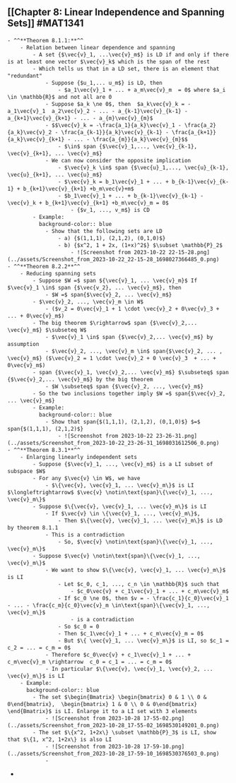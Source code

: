## [[Chapter 8: Linear Independence and Spanning Sets]] #MAT1341
	- ^^**Theorem 8.1.1:**^^
		- Relation between linear dependence and spanning
			- A set {$\vec{v}_1, ...\vec{v}_m$} is LD if and only if there is at least one vector $\vec{v}_k$ which is the span of the rest
			- Which tells us that in a LD set, there is an element that "redundant"
				- Suppose {$u_1,... u_m$} is LD, then
					- $a_1\vec{v}_1 + ... + a_m\vec{v}_m  = 0$ where $a_i \in \mathbb{R}$ and not all are 0
				- Suppose $a_k \ne 0$, then  $a_k\vec{v}_k = - a_1\vec{v}_1  a_2\vec{v}_2 - ... - a_{k-1}\vec{v}_{k-1} - a_{k+1}\vec{v}_{k+1} - ... - a_{m}\vec{v}_{m}$
				- $$\vec{v}_k = -\frac{a_1}{a_k}\vec{v}_1 - \frac{a_2}{a_k}\vec{v}_2 - \frac{a_{k-1}}{a_k}\vec{v}_{k-1} - \frac{a_{k+1}}{a_k}\vec{v}_{k+1} - ... - \frac{a_{m}}{a_k}\vec{v}_{m}$$
					- $\in$ span {$\vec{v}_1,..., \vec{v}_{k-1}, \vec{v}_{k+1}, ... \vec{v}_m$}
				- We can now consider the opposite implication
					- $\vec{v}_k \in$ span {$\vec{u}_1,..., \vec{u}_{k-1}, \vec{u}_{k+1}, ... \vec{u}_m$}
					- $\vec{v}_k = b_1\vec{v}_1 + ... + b_{k-1}\vec{v}_{k-1} + b_{k+1}\vec{v}_{k+1} +b_m\vec{v}+m$
					- $b_1\vec{v}_1 + ... + b_{k-1}\vec{v}_{k-1} - \vec{v}_k + b_{k+1}\vec{v}_{k+1} +b_m\vec{v}_m = 0$
						- {$v_1, ..., v_m$} is CD
			- Example:
			  background-color:: blue
				- Show that the following sets are LD
					- a) {$(1,1,1), (2,1,2), (0,1,0)$}
					- b) {$x^2, 1 + 2x, (1+x)^2$} $\subset \mathbb{P}_2$
						- ![Screenshot from 2023-10-22 22-15-28.png](../assets/Screenshot_from_2023-10-22_22-15-28_1698027366485_0.png)
	- ^^**Theorem 8.2.2**^^
		- Reducing spanning sets
			- Suppose $W =$ span ${\vec{v}_1, ... \vec{v}_m}$ If $\vec{v}_1 \in$ span {$\vec{v_2}, ... \vec{v}_m$}, then
				- $W =$ span{$\vec{v}_2, ... \vec{v}_m$}
			- $\vec{v}_2, ..., \vec{v}_m \in W$
				- ($v_2 = 0\vec{v}_1 + 1 \cdot \vec{v}_2 + 0\vec{v}_3 + ... + 0\vec{v}_m$)
			- The big theorem $\rightarrow$ span {$\vec{v}_2,... \vec{v}_m$} $\subseteq W$
				- $\vec{v}_1 \in$ span {$\vec{v}_2,... \vec{v}_m$} by assumption
				- $\vec{v}_2, ..., \vec{v}_m \in$ span{$\vec{v}_2, ... , \vec{v}_m$} ($\vec{v}_2 = 1 \cdot \vec{v}_2 + 0 \vec{v}_3  + ... + 0\vec{v}_m$)
			- span {$\vec{v}_1, \vec{v}_2,... \vec{v}_m$} $\subseteq$ span {$\vec{v}_2,... \vec{v}_m$} by the big theorem
				- $W \subseteq$ span {$\vec{v}_2, ..., \vec{v}_m$}
			- So the two inclusions together imply $W =$ span{$\vec{v}_2, ... \vec{v}_m$}
			- Example:
			  background-color:: blue
				- Show that span{$(1,1,1), (2,1,2), (0,1,0)$} $=$ span{$(1,1,1), (2,1,2)$}
					- ![Screenshot from 2023-10-22 23-26-31.png](../assets/Screenshot_from_2023-10-22_23-26-31_1698031612506_0.png)
	- ^^**Theorem 8.3.1**^^
		- Enlarging linearly independent sets
			- Suppose {$\vec{v}_1, ..., \vec{v}_m$} is a LI subset of subspace $W$
			- For any $\vec{v} \in W$, we have
				- $\{\vec{v}, \vec{v}_1, ... \vec{v}_m\}$ is LI $\longleftrightarrow$ $\vec{v} \notin\text{span}\{\vec{v}_1, ..., \vec{v}_m\}$
			- Suppose $\{\vec{v}, \vec{v}_1, ... \vec{v}_m\}$ is LI
				- If $\vec{v} \in \{\vec{v}_1, ..., \vec{v}_m\}$,
					- Then $\{\vec{v}, \vec{v}_1, ... \vec{v}_m\}$ is LD by theorem 8.1.1
				- This is a contradiction
					- So, $\vec{v} \notin\text{span}\{\vec{v}_1, ..., \vec{v}_m\}$
			- Suppose $\vec{v} \notin\text{span}\{\vec{v}_1, ..., \vec{v}_m\}$
				- We want to show $\{\vec{v}, \vec{v}_1, ... \vec{v}_m\}$ is LI
					- Let $c_0, c_1, ..., c_n \in \mathbb{R}$ such that
						- $c_0\vec{v} + c_1\vec{v}_1 + ... + c_m\vec{v}_m$
					- If $c_0 \ne 0$, then $v = - \frac{c_1}{c_0}\vec{v}_1 - ... - \frac{c_m}{c_0}\vec{v}_m \in\text{span}\{\vec{v}_1, ..., \vec{v}_m\}$
						- is a contradiction
					- So $c_0 = 0
					- Then $c_1\vec{v}_1 + ... + c_m\vec{v}_m = 0$
					- But $\{ \vec{v}_1, ... \vec{v}_m\}$ is LI, so $c_1 = c_2 = ... = c_m = 0$
				- Therefore $c_0\vec{v} + c_1\vec{v}_1 + ... + c_m\vec{v}_m \rightarrow  c_0 = c_1 = ... = c_m = 0$
				- In particular $\{\vec{v}, \vec{v}_1, \vec{v}_2, ... \vec{v}_m\}$ is LI
		- Example:
		  background-color:: blue
			- The set $\begin{Bmatrix} \begin{bmatrix} 0 & 1 \\ 0 & 0\end{bmatrix},  \begin{bmatrix} 1 & 0 \\ 0 & 0\end{bmatrix} \end{Bmatrix}$ is LI. Enlarge it to a LI set with 3 elements
				- ![Screenshot from 2023-10-28 17-55-02.png](../assets/Screenshot_from_2023-10-28_17-55-02_1698530149201_0.png)
			- The set $\{x^2, 1+2x\} \subset \mathbb{P}_3$ is LI, show that $\{1, x^2, 1+2x\} is also LI
				- ![Screenshot from 2023-10-28 17-59-10.png](../assets/Screenshot_from_2023-10-28_17-59-10_1698530376503_0.png)
				-
-